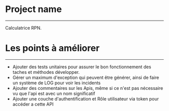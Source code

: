 # Project name
***
Calculatrice RPN.

# Les points à améliorer
***
- Ajouter des tests unitaires pour assurer le bon fonctionnement des taches et méthodes développer.
- Gérer un maximum d'exception qui peuvent être générer, ainsi de faire un système de LOG pour voir les incidents
- Ajouter des commentaires sur les Apis, même si ce n'est pas nécessaire vu que l'api est avec un nom significatif 
- Ajouter une couche d'authentification et Rôle utilisateur via token pour accéder a cette API

